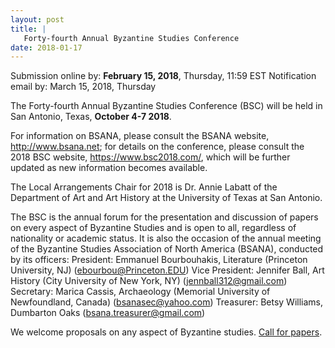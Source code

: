 ```yaml
---
layout: post
title: |
   Forty-fourth Annual Byzantine Studies Conference
date: 2018-01-17
---
```


<div>



Submission online by: **February 15, 2018**, Thursday, 11:59
EST
Notification email by: March 15, 2018, Thursday

The
Forty-fourth Annual Byzantine Studies Conference (BSC) will be held in
San Antonio, Texas, **October 4-7 2018**.

For information on
BSANA, please consult the BSANA website, http://www.bsana.net; for
details on the conference, please consult the 2018 BSC website,
<https://www.bsc2018.com/>, which will be further updated as new
information becomes available.

The Local Arrangements Chair
for 2018 is Dr. Annie Labatt of the Department of Art and Art History at
the University of Texas at San Antonio.

The BSC is the annual
forum for the presentation and discussion of papers on every aspect of
Byzantine Studies and is open to all, regardless of nationality or
academic status. It is also the occasion of the annual meeting of the
Byzantine Studies Association of North America (BSANA), conducted by its
officers:
President: Emmanuel Bourbouhakis, Literature (Princeton
University, NJ) (<ebourbou@Princeton.EDU>)
Vice President: Jennifer
Ball, Art History (City University of New York, NY)
(<jennball312@gmail.com>)
Secretary: Marica Cassis, Archaeology
(Memorial University of Newfoundland, Canada)
(<bsanasec@yahoo.com>)
Treasurer: Betsy Williams, Dumbarton Oaks
(<bsana.treasurer@gmail.com>)

We welcome proposals on any
aspect of Byzantine studies. [Call for
papers](http://www.bsana.net/conference/2018_BSANA_CFP.pdf%29.).



</div>
